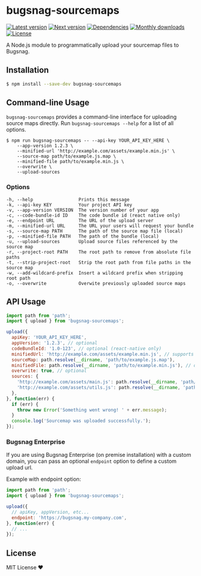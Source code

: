 # bugsnag-sourcemaps

[![Latest version](https://img.shields.io/npm/v/bugsnag-sourcemaps.svg)](https://www.npmjs.com/package/bugsnag-sourcemaps)
[![Next version](https://img.shields.io/npm/v/bugsnag-sourcemaps/next.svg)](https://www.npmjs.com/package/bugsnag-sourcemaps)
[![Dependencies](https://david-dm.org/jmshal/bugsnag-sourcemaps.svg)](https://david-dm.org/jmshal/bugsnag-sourcemaps)
[![Monthly downloads](https://img.shields.io/npm/dm/bugsnag-sourcemaps.svg)](https://www.npmjs.com/package/bugsnag-sourcemaps)
[![License](https://img.shields.io/npm/l/bugsnag-sourcemaps.svg)](./LICENSE)

A Node.js module to programmatically upload your sourcemap files to Bugsnag.

## Installation

```sh
$ npm install --save-dev bugsnag-sourcemaps
```

## Command-line Usage

`bugsnag-sourcemaps` provides a command-line interface for uploading source maps
directly. Run `bugsnag-sourcemaps --help` for a list of all options.

```shell
$ npm run bugsnag-sourcemaps -- --api-key YOUR_API_KEY_HERE \
    --app-version 1.2.3 \
    --minified-url 'http://example.com/assets/example.min.js' \
    --source-map path/to/example.js.map \
    --minified-file path/to/example.min.js \
    --overwrite \
    --upload-sources
```

### Options

```
-h, --help                 Prints this message
-k, --api-key KEY          Your project API key
-v, --app-version VERSION  The version number of your app
-c, --code-bundle-id ID    The code bundle id (react native only)
-e, --endpoint URL         The URL of the upload server
-m, --minified-url URL     The URL your users will request your bundle
-s, --source-map PATH      The path of the source map file (local)
-p, --minified-file PATH   The path of the bundle (local)
-u, --upload-sources       Upload source files referenced by the source map
-r, --project-root PATH    The root path to remove from absolute file paths
-t, --strip-project-root   Strip the root path from file paths in the source map
-w, --add-wildcard-prefix  Insert a wildcard prefix when stripping root path
-o, --overwrite            Overwite previously uploaded source maps
```

## API Usage

```js
import path from 'path';
import { upload } from 'bugsnag-sourcemaps';

upload({
  apiKey: 'YOUR_API_KEY_HERE',
  appVersion: '1.2.3', // optional
  codeBundleId: '1.0-123', // optional (react-native only)
  minifiedUrl: 'http://example.com/assets/example.min.js', // supports wildcards
  sourceMap: path.resolve(__dirname, 'path/to/example.js.map'),
  minifiedFile: path.resolve(__dirname, 'path/to/example.min.js'), // optional
  overwrite: true, // optional
  sources: {
    'http://example.com/assets/main.js': path.resolve(__dirname, 'path/to/main.js'),
    'http://example.com/assets/utils.js': path.resolve(__dirname, 'path/to/utils.js'),
  },
}, function(err) {
  if (err) {
    throw new Error('Something went wrong! ' + err.message);
  }
  console.log('Sourcemap was uploaded successfully.');
});
```

### Bugsnag Enterprise

If you are using Bugsnag Enterprise (on premise installation) with a custom domain, you can pass an optional `endpoint` option to define a custom upload url.

Example with endpoint option:

```js
import path from 'path';
import { upload } from 'bugsnag-sourcemaps';

upload({
  // apiKey, appVersion, etc...
  endpoint: 'https://bugsnag.my-company.com',
}, function(err) {
  // ...
});
```

## License

MIT License ❤️
